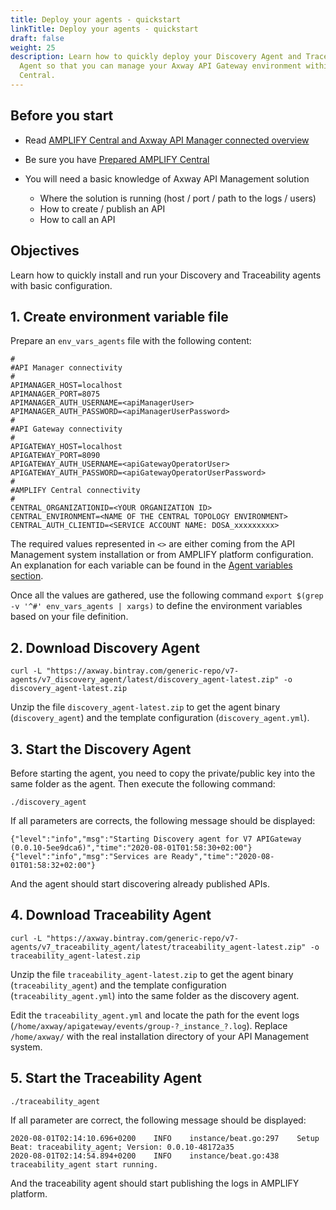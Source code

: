 ```yaml
---
title: Deploy your agents - quickstart
linkTitle: Deploy your agents - quickstart
draft: false
weight: 25
description: Learn how to quickly deploy your Discovery Agent and Traceability
  Agent so that you can manage your Axway API Gateway environment within AMPLIFY
  Central.
---
```

## Before you start

* Read [AMPLIFY Central and Axway API Manager connected overview](/docs/central/connect-api-manager/)
* Be sure you have [Prepared AMPLIFY Central](/docs/central/connect-api-manager/prepare-amplify-central/)
* You will need a basic knowledge of Axway API Management solution

    * Where the solution is running (host / port / path to the logs / users)
    * How to create / publish an API
    * How to call an API

## Objectives

Learn how to quickly install and run your Discovery and Traceability agents with basic configuration.

## 1. Create environment variable file

Prepare an `env_vars_agents` file with the following content:

```
#
#API Manager connectivity
#
APIMANAGER_HOST=localhost
APIMANAGER_PORT=8075
APIMANAGER_AUTH_USERNAME=<apiManagerUser>
APIMANAGER_AUTH_PASSWORD=<apiManagerUserPassword>
#
#API Gateway connectivity
#
APIGATEWAY_HOST=localhost
APIGATEWAY_PORT=8090
APIGATEWAY_AUTH_USERNAME=<apiGatewayOperatorUser>
APIGATEWAY_AUTH_PASSWORD=<apiGatewayOperatorUserPassword>
#
#AMPLIFY Central connectivity
#
CENTRAL_ORGANIZATIONID=<YOUR ORGANIZATION ID>
CENTRAL_ENVIRONMENT=<NAME OF THE CENTRAL TOPOLOGY ENVIRONMENT>
CENTRAL_AUTH_CLIENTID=<SERVICE ACCOUNT NAME: DOSA_xxxxxxxxx>
```

The required values represented in `<>` are either coming from the API Management system installation or from AMPLIFY platform configuration.
An explanation for each variable can be found in the [Agent variables section](/docs/central/connect-api-manager/agent-variables/).

Once all the values are gathered, use the following command `export $(grep -v '^#' env_vars_agents | xargs)` to define the environment variables based on your file definition.

## 2. Download Discovery Agent

```shell
curl -L "https://axway.bintray.com/generic-repo/v7-agents/v7_discovery_agent/latest/discovery_agent-latest.zip" -o discovery_agent-latest.zip
```

Unzip the file `discovery_agent-latest.zip` to get the agent binary (`discovery_agent`) and the template configuration (`discovery_agent.yml`).

## 3. Start the Discovery Agent

Before starting the agent, you need to copy the private/public key into the same folder as the agent. Then execute the following command:

```shell
./discovery_agent
```

If all parameters are corrects, the following message should be displayed:

```shell
{"level":"info","msg":"Starting Discovery agent for V7 APIGateway (0.0.10-5ee9dca6)","time":"2020-08-01T01:58:30+02:00"}
{"level":"info","msg":"Services are Ready","time":"2020-08-01T01:58:32+02:00"}
```

And the agent should start discovering already published APIs.

## 4. Download Traceability Agent

```shell
curl -L "https://axway.bintray.com/generic-repo/v7-agents/v7_traceability_agent/latest/traceability_agent-latest.zip" -o traceability_agent-latest.zip
```

Unzip the file `traceability_agent-latest.zip` to get the agent binary (`traceability_agent`) and the template configuration (`traceability_agent.yml`) into the same folder as the discovery agent.

Edit the `traceability_agent.yml` and locate the path for the event logs (`/home/axway/apigateway/events/group-?_instance_?.log`). Replace `/home/axway/` with the real installation directory of your API Management system.

## 5. Start the Traceability Agent

```
./traceability_agent
```

If all parameter are correct, the following message should be displayed:

```shell
2020-08-01T02:14:10.696+0200    INFO    instance/beat.go:297    Setup Beat: traceability_agent; Version: 0.0.10-48172a35
2020-08-01T02:14:54.894+0200    INFO    instance/beat.go:438    traceability_agent start running.
```

And the traceability agent should start publishing the logs in AMPLIFY platform.
